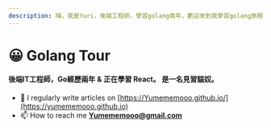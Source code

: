 ```yaml
---
description: 嗨，我是Yuri，後端工程師，學習golang兩年，歡迎來到我學習golang旅程上的備忘路。
---
```


# 😀 Golang Tour

#### 後端IT工程師，Go經歷兩年 & 正在學習 React。 是一名見習貓奴。

* 📝 I regularly write articles on [https://Yumememooo.github.io/](https://yumememooo.github.io)
* 📫 How to reach me [**Yumememooo@gmail.com**](mailto:Yumememooo@gmail.com)
